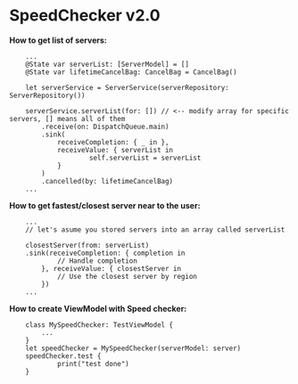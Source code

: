 # SpeedChecker v2.0
**How to get list of servers:**

        ...
        @State var serverList: [ServerModel] = []
        @State var lifetimeCancelBag: CancelBag = CancelBag()
    
        let serverService = ServerService(serverRepository: ServerRepository())
        
        serverService.serverList(for: []) // <-- modify array for specific servers, [] means all of them
            .receive(on: DispatchQueue.main)
            .sink(
                receiveCompletion: { _ in },
                receiveValue: { serverList in
                        self.serverList = serverList
                }
            )
            .cancelled(by: lifetimeCancelBag)
        ...
**How to get fastest/closest server near to the user:**
        
        ...
        // let's asume you stored servers into an array called serverList

        closestServer(from: serverList)
        .sink(receiveCompletion: { completion in
                // Handle completion
            }, receiveValue: { closestServer in
                // Use the closest server by region
            })
        ...

**How to create ViewModel with Speed checker:**

        class MySpeedChecker: TestViewModel {
            ...
        }
        let speedChecker = MySpeedChecker(serverModel: server)
        speedChecker.test {
                print("test done")
        }


